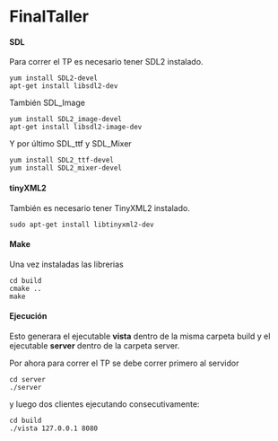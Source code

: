 # FinalTaller

#### SDL ####
Para correr el TP es necesario tener SDL2 instalado. 
```
yum install SDL2-devel
apt-get install libsdl2-dev
```
También SDL_Image
```
yum install SDL2_image-devel
apt-get install libsdl2-image-dev
```
Y por último SDL_ttf y SDL_Mixer
```
yum install SDL2_ttf-devel
yum install SDL2_mixer-devel

```

#### tinyXML2 #####
También es necesario tener TinyXML2 instalado.

```
sudo apt-get install libtinyxml2-dev
```

#### Make ####
Una vez instaladas las librerias
```
cd build
cmake ..
make
```

#### Ejecución ####
Esto generara el ejecutable **vista** dentro de la misma carpeta build y el ejecutable **server** dentro de la carpeta server.

Por ahora para correr el TP se debe correr primero al servidor 
```
cd server
./server
```

y luego dos clientes ejecutando consecutivamente:
```
cd build
./vista 127.0.0.1 8080
```

